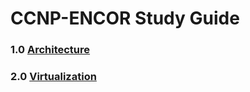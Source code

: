 # CCNP-ENCOR Study Guide

### 1.0 [Architecture](https://github.com/network-dluong/CCNP-ENCOR/tree/1.0-Architecture)  
### 2.0 [Virtualization](https://github.com/network-dluong/CCNP-ENCOR/tree/2.0-Virtualization)  
